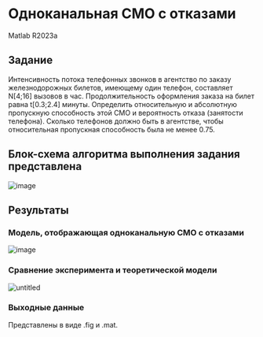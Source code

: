 # Одноканальная СМО с отказами
Matlab R2023a
## Задание
Интенсивность потока телефонных звонков в агентство по заказу железнодорожных билетов, имеющему один телефон, составляет N[4;16] вызовов в час. Продолжительность оформления заказа на билет равна t[0.3;2.4] минуты. 
Определить относительную и абсолютную пропускную способность этой СМО и вероятность отказа (занятости телефона). Сколько телефонов должно быть в агентстве, чтобы относительная пропускная способность была не менее 0.75.
## Блок-схема алгоритма выполнения задания представлена
![image](https://github.com/KonstantinElfimow/MM1_model/assets/70435514/811514f8-178d-4b69-a8d7-ca6e075fedf4)
## Результаты
### Модель, отображающая одноканальную СМО с отказами
![image](https://github.com/KonstantinElfimow/MM1_model/assets/70435514/5f4e7371-96e4-45fc-ad2d-104aabb7b425)
### Сравнение эксперимента и теоретической модели
![untitled](https://github.com/KonstantinElfimow/MM1_model/assets/70435514/1310a199-fd5d-455f-acb7-aab92f01fac8)
### Выходные данные
Представлены в виде .fig и .mat.
